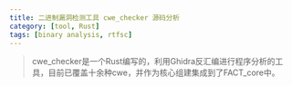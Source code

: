 ```yaml
---
title: 二进制漏洞检测工具 cwe_checker 源码分析
category: [tool, Rust]
tags: [binary analysis, rtfsc]
---
```


> cwe_checker是一个Rust编写的，利用Ghidra反汇编进行程序分析的工具，目前已覆盖十余种cwe，并作为核心组建集成到了FACT_core中。
